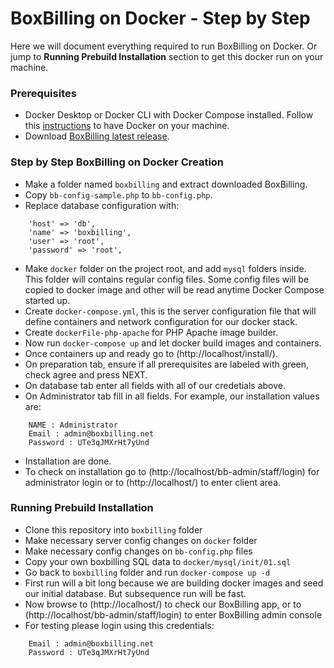 # BoxBilling on Docker - Step by Step

Here we will document everything required to run BoxBilling on Docker. Or jump to **Running Prebuild Installation** section to get this docker run on your machine.

### Prerequisites

- Docker Desktop or Docker CLI with Docker Compose installed. Follow this [instructions](https://www.docker.com/get-started) to have Docker on your machine.
- Download [BoxBilling latest release](https://www.boxbilling.org/).

### Step by Step BoxBilling on Docker Creation
- Make a folder named `boxbilling` and extract downloaded BoxBilling.
- Copy `bb-config-sample.php` to `bb-config.php`.
- Replace database configuration with:
```
    'host' => 'db',
    'name' => 'boxbilling',
    'user' => 'root',
    'password' => 'root',
```
- Make `docker` folder on the project root, and add `mysql` folders inside. This folder will contains regular config files. Some config files will be copied to docker image and other will be read anytime Docker Compose started up.
- Create `docker-compose.yml`, this is the server configuration file that will define containers and network configuration for our docker stack.
- Create `dockerFile-php-apache` for PHP Apache image builder.
- Now run `docker-compose up` and let docker build images and containers.
- Once containers up and ready go to (http://localhost/install/).
- On preparation tab, ensure if all prerequisites are labeled with green, check agree and press NEXT.
- On database tab enter all fields with all of our credetials above.
- On Administrator tab fill in all fields. For example, our installation values are:
```
    NAME : Administrator
    Email : admin@boxbilling.net
    Password : UTe3qJMXrHt7yUnd
```
- Installation are done.
- To check on installation go to (http://localhost/bb-admin/staff/login) for administrator login or to (http://localhost/) to enter client area.

### Running Prebuild Installation

- Clone this repository into `boxbilling` folder
- Make necessary server config changes on `docker` folder
- Make necessary config changes on `bb-config.php` files
- Copy your own boxbilling SQL data to `docker/mysql/init/01.sql`
- Go back to `boxbilling` folder and run `docker-compose up -d`
- First run will a bit long because we are building docker images and seed our initial database. But subsequence run will be fast.
- Now browse to (http://localhost/) to check our BoxBilling app, or to (http://localhost/bb-admin/staff/login) to enter BoxBilling admin console
- For testing please login using this credentials:
```
    Email : admin@boxbilling.net
    Password : UTe3qJMXrHt7yUnd
```
